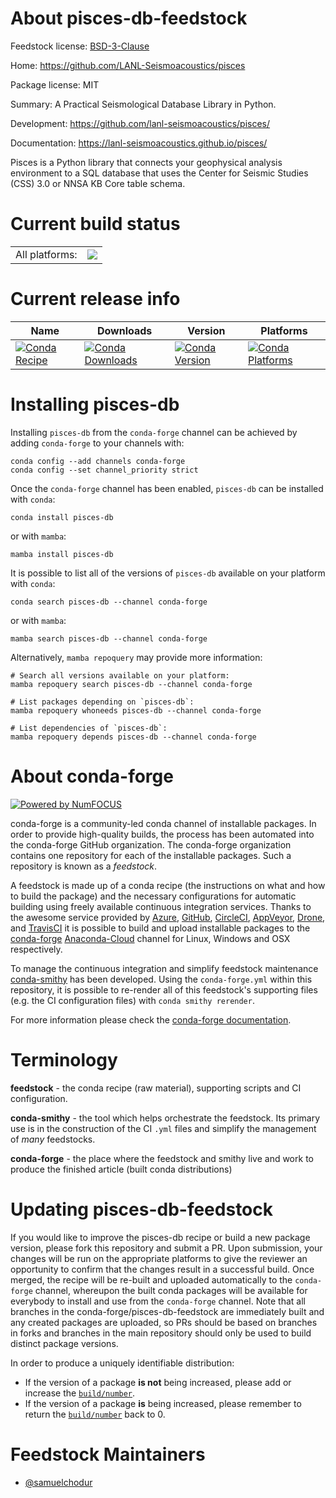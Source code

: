 About pisces-db-feedstock
=========================

Feedstock license: [BSD-3-Clause](https://github.com/conda-forge/pisces-db-feedstock/blob/main/LICENSE.txt)

Home: https://github.com/LANL-Seismoacoustics/pisces

Package license: MIT

Summary: A Practical Seismological Database Library in Python.

Development: https://github.com/lanl-seismoacoustics/pisces/

Documentation: https://lanl-seismoacoustics.github.io/pisces/

Pisces is a Python library that connects your geophysical analysis
environment to a SQL database that uses the Center for Seismic
Studies (CSS) 3.0 or NNSA KB Core table schema.


Current build status
====================


<table><tr><td>All platforms:</td>
    <td>
      <a href="https://dev.azure.com/conda-forge/feedstock-builds/_build/latest?definitionId=13642&branchName=main">
        <img src="https://dev.azure.com/conda-forge/feedstock-builds/_apis/build/status/pisces-db-feedstock?branchName=main">
      </a>
    </td>
  </tr>
</table>

Current release info
====================

| Name | Downloads | Version | Platforms |
| --- | --- | --- | --- |
| [![Conda Recipe](https://img.shields.io/badge/recipe-pisces--db-green.svg)](https://anaconda.org/conda-forge/pisces-db) | [![Conda Downloads](https://img.shields.io/conda/dn/conda-forge/pisces-db.svg)](https://anaconda.org/conda-forge/pisces-db) | [![Conda Version](https://img.shields.io/conda/vn/conda-forge/pisces-db.svg)](https://anaconda.org/conda-forge/pisces-db) | [![Conda Platforms](https://img.shields.io/conda/pn/conda-forge/pisces-db.svg)](https://anaconda.org/conda-forge/pisces-db) |

Installing pisces-db
====================

Installing `pisces-db` from the `conda-forge` channel can be achieved by adding `conda-forge` to your channels with:

```
conda config --add channels conda-forge
conda config --set channel_priority strict
```

Once the `conda-forge` channel has been enabled, `pisces-db` can be installed with `conda`:

```
conda install pisces-db
```

or with `mamba`:

```
mamba install pisces-db
```

It is possible to list all of the versions of `pisces-db` available on your platform with `conda`:

```
conda search pisces-db --channel conda-forge
```

or with `mamba`:

```
mamba search pisces-db --channel conda-forge
```

Alternatively, `mamba repoquery` may provide more information:

```
# Search all versions available on your platform:
mamba repoquery search pisces-db --channel conda-forge

# List packages depending on `pisces-db`:
mamba repoquery whoneeds pisces-db --channel conda-forge

# List dependencies of `pisces-db`:
mamba repoquery depends pisces-db --channel conda-forge
```


About conda-forge
=================

[![Powered by
NumFOCUS](https://img.shields.io/badge/powered%20by-NumFOCUS-orange.svg?style=flat&colorA=E1523D&colorB=007D8A)](https://numfocus.org)

conda-forge is a community-led conda channel of installable packages.
In order to provide high-quality builds, the process has been automated into the
conda-forge GitHub organization. The conda-forge organization contains one repository
for each of the installable packages. Such a repository is known as a *feedstock*.

A feedstock is made up of a conda recipe (the instructions on what and how to build
the package) and the necessary configurations for automatic building using freely
available continuous integration services. Thanks to the awesome service provided by
[Azure](https://azure.microsoft.com/en-us/services/devops/), [GitHub](https://github.com/),
[CircleCI](https://circleci.com/), [AppVeyor](https://www.appveyor.com/),
[Drone](https://cloud.drone.io/welcome), and [TravisCI](https://travis-ci.com/)
it is possible to build and upload installable packages to the
[conda-forge](https://anaconda.org/conda-forge) [Anaconda-Cloud](https://anaconda.org/)
channel for Linux, Windows and OSX respectively.

To manage the continuous integration and simplify feedstock maintenance
[conda-smithy](https://github.com/conda-forge/conda-smithy) has been developed.
Using the ``conda-forge.yml`` within this repository, it is possible to re-render all of
this feedstock's supporting files (e.g. the CI configuration files) with ``conda smithy rerender``.

For more information please check the [conda-forge documentation](https://conda-forge.org/docs/).

Terminology
===========

**feedstock** - the conda recipe (raw material), supporting scripts and CI configuration.

**conda-smithy** - the tool which helps orchestrate the feedstock.
                   Its primary use is in the construction of the CI ``.yml`` files
                   and simplify the management of *many* feedstocks.

**conda-forge** - the place where the feedstock and smithy live and work to
                  produce the finished article (built conda distributions)


Updating pisces-db-feedstock
============================

If you would like to improve the pisces-db recipe or build a new
package version, please fork this repository and submit a PR. Upon submission,
your changes will be run on the appropriate platforms to give the reviewer an
opportunity to confirm that the changes result in a successful build. Once
merged, the recipe will be re-built and uploaded automatically to the
`conda-forge` channel, whereupon the built conda packages will be available for
everybody to install and use from the `conda-forge` channel.
Note that all branches in the conda-forge/pisces-db-feedstock are
immediately built and any created packages are uploaded, so PRs should be based
on branches in forks and branches in the main repository should only be used to
build distinct package versions.

In order to produce a uniquely identifiable distribution:
 * If the version of a package **is not** being increased, please add or increase
   the [``build/number``](https://docs.conda.io/projects/conda-build/en/latest/resources/define-metadata.html#build-number-and-string).
 * If the version of a package **is** being increased, please remember to return
   the [``build/number``](https://docs.conda.io/projects/conda-build/en/latest/resources/define-metadata.html#build-number-and-string)
   back to 0.

Feedstock Maintainers
=====================

* [@samuelchodur](https://github.com/samuelchodur/)


